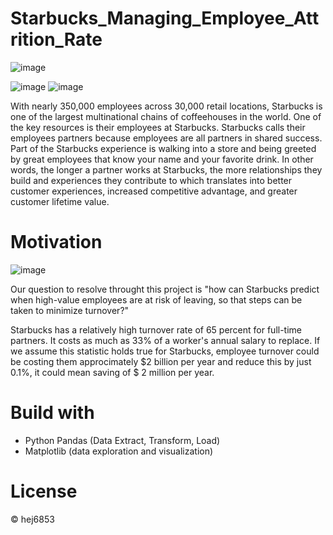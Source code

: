 # Starbucks_Managing_Employee_Attrition_Rate
![image](https://user-images.githubusercontent.com/79428102/124813938-4550d080-df1a-11eb-80ab-116b81617092.png)

![image](https://user-images.githubusercontent.com/79428102/124819973-c3fd3c00-df21-11eb-92d7-eb48f9ee1562.png)
![image](https://user-images.githubusercontent.com/79428102/124820067-e0997400-df21-11eb-89f9-f600bf4d7306.png)

With nearly 350,000 employees across 30,000 retail locations, Starbucks is one of the largest multinational chains of coffeehouses in the world. One of the key resources is their employees at Starbucks. Starbucks calls their employees partners because employees are all partners in shared success. Part of the Starbucks experience is walking into a store and being greeted by great employees that know your name and your favorite drink. In other words, the longer a partner works at Starbucks, the more relationships they build and experiences they contribute to which translates into better customer experiences, increased competitive advantage, and greater customer lifetime value.

# Motivation
![image](https://user-images.githubusercontent.com/79428102/124814299-af697580-df1a-11eb-8841-0f20d43b01ea.png)

Our question to  resolve throught this project is "how can Starbucks predict when high-value employees are at risk of leaving, so that steps can be taken to minimize turnover?"

Starbucks has a relatively high turnover rate of 65 percent for full-time partners. It costs as much as 33% of a worker's annual salary to replace. If we assume this statistic holds true for Starbucks, employee turnover could be costing them approcimately $2 billion per year and reduce this by just 0.1%, it could mean saving of $ 2 million per year.

# Build with
- Python Pandas (Data Extract, Transform, Load)
- Matplotlib (data exploration and visualization)

# License
© hej6853
